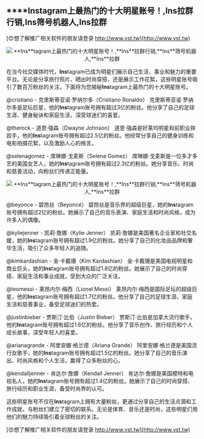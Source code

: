 ## ****Ins**tagram上最热门的十大明星账号！,**Ins**拉群行销,**Ins**筛号机器人,**Ins**拉群**

[😍想了解推广相关软件的朋友请登录 http://www.vst.tw](http://www.vst.tw)

 <center><img src="https://vst.tw/MP4/tuiguang/png/4.png" alt="**Ins**tagram上最热门的十大明星账号！,**Ins**拉群行销,**Ins**筛号机器人,**Ins**拉群"></center>

在当今社交媒体时代，**Ins**tagram已成为明星们展示自己生活、事业和魅力的重要平台。无论是分享旅行照片、晒出时尚穿搭，还是展示工作花絮，这些明星账号吸引了数百万粉丝的关注。下面将为您揭秘**Ins**tagram上最热门的十大明星账号。

@cristiano - 克里斯蒂亚诺·罗纳尔多（Cristiano Ronaldo）
克里斯蒂亚诺·罗纳尔多是足坛巨星，他的**Ins**tagram账号拥有超过3亿的粉丝。他分享了自己的足球生涯、健身秘诀和家庭生活，深受球迷们的喜爱。

@therock - 道恩·强森（Dwayne Johnson）
道恩·强森是好莱坞明星和前职业摔跤手，他的**Ins**tagram账号拥有超过2.5亿的粉丝。他经常分享自己的健身训练和电影拍摄花絮，以及激励人心的格言。

@selenagomez - 席琳娜·戈麦斯（Selena Gomez）
席琳娜·戈麦斯是一位多才多艺的美国女艺人，她的**Ins**tagram账号拥有超过2.3亿的粉丝。她分享音乐、时尚和慈善活动，向粉丝们传递正能量。

 <center><img src="https://vst.tw/MP4/tuiguang/png/5.png" alt="**Ins**tagram上最热门的十大明星账号！,**Ins**拉群行销,**Ins**筛号机器人,**Ins**拉群"></center>

@beyonce - 碧昂丝（Beyoncé）
碧昂丝是音乐界的超级巨星，她的**Ins**tagram账号拥有超过2亿的粉丝。她展示了自己的音乐表演、家庭生活和时尚风格，成为许多人的偶像。

@kyliejenner - 凯莉·詹娜（Kylie Jenner）
凯莉·詹娜是美国著名企业家和社交名媛，她的**Ins**tagram账号拥有超过1.9亿的粉丝。她分享了自己的化妆品品牌和奢华生活，吸引了众多年轻人的追随。

@kimkardashian - 金·卡戴珊（Kim Kardashian）
金·卡戴珊是美国电视明星和商业巨头，她的**Ins**tagram账号拥有超过1.8亿的粉丝。她展示了自己的时尚穿搭、家庭生活和事业成就，受到大众的广泛关注。

@leomessi - 莱昂内尔·梅西（Lionel Messi）
莱昂内尔·梅西是国际足坛的超级巨星，他的**Ins**tagram账号拥有超过1.7亿的粉丝。他分享了自己的足球生涯、家庭生活和慈善事业，备受足球迷们的热爱。

@justinbieber - 贾斯汀·比伯（Justin Bieber）
贾斯汀·比伯是加拿大流行歌手，他的**Ins**tagram账号拥有超过1.6亿的粉丝。他分享了音乐创作、旅行经历和个人成长故事，深受年轻人的喜爱。

@arianagrande - 阿里安娜·格兰德（Ariana Grande）
阿里安娜·格兰德是美国流行女歌手，她的**Ins**tagram账号拥有超过1.5亿的粉丝。她分享了自己的音乐演出、时尚风格和个人生活，赢得了众多粉丝的心。

@kendalljenner - 肯达尔·詹娜（Kendall Jenner）
肯达尔·詹娜是美国模特和电视名人，她的**Ins**tagram账号拥有超过1.4亿的粉丝。她展示了自己的时尚穿搭、旅行经历和职业生涯，备受时尚界的认可。

这些明星账号不仅在**Ins**tagram上拥有大量粉丝，更通过分享自己的生活点滴和工作成就，与粉丝们建立了密切的联系。无论是体育、音乐还是时尚，这些明星们用他们的魅力持续吸引着全球粉丝的关注。

[😍想了解推广相关软件的朋友请登录 http://www.vst.tw](http://www.vst.tw)



